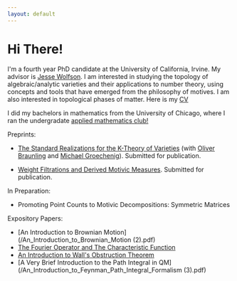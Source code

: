```yaml
---
layout: default
---
```


# Hi There! 

I'm a fourth year PhD candidate at the University of California, Irvine. My advisor is [Jesse Wolfson](https://jpwolfson.com/). I am interested in studying the topology of algebraic/analytic varieties and their applications to number theory, using concepts and tools that have emerged from the philosophy of motives. I am also interested in topological phases of matter. Here is my [CV](\CV(11).pdf)

I did my bachelors in mathematics from the University of Chicago, where I ran the undergradate [applied mathematics club!](https://ucamc.github.io/)

Preprints:
- [The Standard Realizations for the K-Theory of Varieties](https://arxiv.org/abs/2107.01168) (with [Oliver Braunling](https://www.braunling.org/) and [Michael Groechenig](http://individual.utoronto.ca/groechenig/)). Submitted for publication.
  
- [Weight Filtrations and Derived Motivic Measures](https://arxiv.org/abs/2401.06879). Submitted for publication.

In Preparation:
- Promoting Point Counts to Motivic Decompositions: Symmetric Matrices

Expository Papers:

- [An Introduction to Brownian Motion](/An_Introduction_to_Brownian_Motion (2).pdf)
- [The Fourier Operator and The Characteristic Function](/Bootcamp_Probability_Lecture.pdf)
- [An Introduction to Wall's Obstruction Theorem](/Wall_s_Obstruction_Theorem.pdf)
- [A Very Brief Introduction to the Path Integral in QM](/An_Introduction_to_Feynman_Path_Integral_Formalism (3).pdf)
